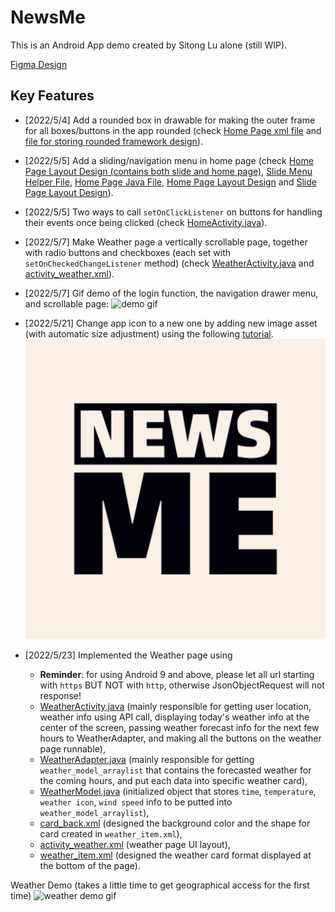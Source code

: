 # NewsMe
This is an Android App demo created by Sitong Lu alone (still WIP).

[Figma Design](https://www.figma.com/file/Q6frTbws8q8O3tCfAkyvdt/Untitled?node-id=18%3A105)

## Key Features
- [2022/5/4] Add a rounded box in drawable for making the outer frame for all boxes/buttons in the app rounded (check [Home Page xml file](https://github.com/akitomoya616/NewsMe/blob/main/app/src/main/res/layout/layout_main.xml) and [file for storing rounded framework design](https://github.com/akitomoya616/NewsMe/blob/main/app/src/main/res/drawable/bg_rounded_box.xml)).


- [2022/5/5] Add a sliding/navigation menu in home page (check [Home Page Layout Design (contains both slide and home page)](https://github.com/akitomoya616/NewsMe/blob/main/app/src/main/res/layout/activity_home.xml), [Slide Menu Helper File](https://github.com/akitomoya616/NewsMe/blob/main/app/src/main/java/com/example/testapp/SlideMenuActivity.java), [Home Page Java File](https://github.com/akitomoya616/NewsMe/blob/main/app/src/main/java/com/example/testapp/HomeActivity.java), [Home Page Layout Design](https://github.com/akitomoya616/NewsMe/blob/main/app/src/main/res/layout/layout_main.xml) and [Slide Page Layout Design](https://github.com/akitomoya616/NewsMe/blob/main/app/src/main/res/layout/layout_menu.xml)).


- [2022/5/5] Two ways to call `setOnClickListener` on buttons for handling their events once being clicked (check [HomeActivity.java](https://github.com/akitomoya616/NewsMe/blob/main/app/src/main/java/com/example/testapp/HomeActivity.java)).

- [2022/5/7] Make Weather page a vertically scrollable page, together with radio buttons and checkboxes (each set with `setOnCheckedChangeListener` method) (check [WeatherActivity.java](https://github.com/akitomoya616/NewsMe/blob/main/app/src/main/java/com/example/testapp/WeatherActivity.java) and [activity_weather.xml](https://github.com/akitomoya616/NewsMe/blob/main/app/src/main/res/layout/activity_weather.xml)).

- [2022/5/7] Gif demo of the login function, the navigation drawer menu, and scrollable page:
![demo gif](/pic/Login_Drawer_Scroll.gif)
  
- [2022/5/21] Change app icon to a new one by adding new image asset (with automatic size adjustment) using the following [tutorial](https://developer.android.com/studio/write/image-asset-studio#create-adaptive).
![app icon](app/src/main/ic_launcher-playstore.png)

- [2022/5/23] Implemented the Weather page using 
  - **Reminder**: for using Android 9 and above, please let all url starting with `https` BUT NOT with `http`, otherwise JsonObjectRequest will not response!
  - [WeatherActivity.java](https://github.com/akitomoya616/NewsMe/blob/main/app/src/main/java/com/example/testapp/WeatherActivity.java) (mainly responsible for getting user location, weather info using API call, displaying today's weather info at the center of the screen, passing weather forecast info for the next few hours to WeatherAdapter, and making all the buttons on the weather page runnable), 
  - [WeatherAdapter.java](https://github.com/akitomoya616/NewsMe/blob/main/app/src/main/java/com/example/testapp/WeatherAdapter.java) (mainly responsible for getting `weather_model_arraylist` that contains the forecasted weather for the coming hours, and put each data into specific weather card), 
  - [WeatherModel.java](https://github.com/akitomoya616/NewsMe/blob/main/app/src/main/java/com/example/testapp/WeatherModel.java) (initialized object that stores `time`, `temperature`, `weather icon`, `wind speed` info to be putted into `weather_model_arraylist`), 
  - [card_back.xml](app/src/main/res/drawable/card_back.xml) (designed the background color and the shape for card created in `weather_item.xml`), 
  - [activity_weather.xml](app/src/main/res/layout/activity_weather.xml) (weather page UI layout), 
  - [weather_item.xml](app/src/main/res/layout/weather_item.xml) (designed the weather card format displayed at the bottom of the page).

Weather Demo (takes a little time to get geographical access for the first time)
![weather demo gif](/pic/newsme_weather_demo.gif)


